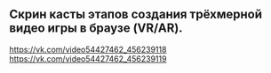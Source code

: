 ## Скрин касты этапов создания трёхмерной видео игры в браузе (VR/AR).
https://vk.com/video54427462_456239118
https://vk.com/video54427462_456239119
